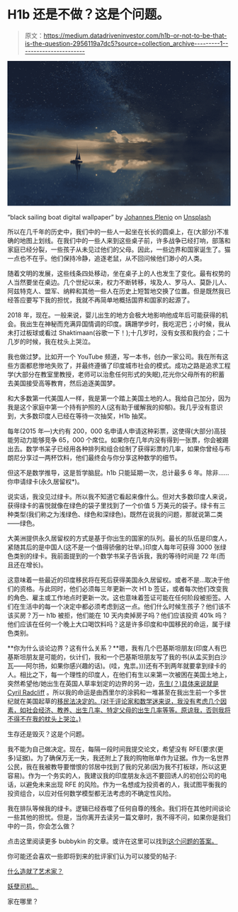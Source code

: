 # H1b 还是不做？这是个问题。

> 原文：<https://medium.datadriveninvestor.com/h1b-or-not-to-be-that-is-the-question-2956119a7dc5?source=collection_archive---------1----------------------->

![](img/ee04fcb78192471cc6e2435abd861e6d.png)

“black sailing boat digital wallpaper” by [Johannes Plenio](https://unsplash.com/@jplenio?utm_source=medium&utm_medium=referral) on [Unsplash](https://unsplash.com?utm_source=medium&utm_medium=referral)

所以在几千年的历史中，我们中的一些人一起坐在长长的圆桌上，在(大部分)不准确的地图上划线。在我们中的一些人来到这些桌子前，许多战争已经打响，部落和家庭已经分裂，一些孩子从未见过他们的父母。因此，一些边界和国家诞生了。猫一点也不在乎。他们保持冷静，追逐老鼠，从不回问候他们渺小的人类。

随着文明的发展，这些线条四处移动，坐在桌子上的人也发生了变化。最有权势的人当然要坐在桌边。几个世纪以来，权力不断转移，埃及人、罗马人、莫卧儿人、阿兹特克人、盟军、纳粹和其他一些人在历史上短暂地交换了位置。但是既然我已经答应要写下我的担忧，我就不再简单地概括国界和国家的起源了。

2018 年，现在。一般来说，婴儿出生的地方会极大地影响他成年后可能获得的机会。我出生在神秘而充满异国情调的印度。蹒跚学步时，我吃泥巴；小时候，我从未打过板球或看过 Shaktimaan(谷歌一下！);十几岁时，没有女孩和我约会；二十几岁的时候，我在枕头上哭泣。

我也做过梦。比如开一个 YouTube 频道，写一本书，创办一家公司。我在所有这些方面都悲惨地失败了，并最终遵循了印度城市社会的模式。成功之路是追求工程学(大部分在教室里教授，老师可以治愈任何形式的失眠),花光你父母所有的积蓄去美国接受高等教育，然后追逐美国梦。

和大多数第一代美国人一样，我是第一个踏上美国土地的人。我给自己加分，因为我是这个家庭中第一个持有护照的人(这有助于缓解我的抑郁)。我几乎没有意识到，大多数印度人已经在等待一次抽奖，H1b 抽奖。

每年(2015 年—)大约有 200，000 名申请人申请这种彩票，这使得(大部分)高技能劳动力能够竞争 65，000 个席位。如果你在几年内没有得到一张票，你会被踢出去。数学书呆子已经用各种排列和组合绘制了获得彩票的几率，如果你曾经与布朗尼分享过一两杯饮料，他们最终会与你分享这种数学的细节。

但这不是数学推导，这是哲学脑屁。h1b 只能延期一次，总计最多 6 年。除非……你申请绿卡(永久居留权*)。

说实话，我没见过绿卡。所以我不知道它看起来像什么。但对大多数印度人来说，获得绿卡的喜悦就像在绿色的袋子里找到了一个价值 5 万美元的袋子。绿卡有三种类型(我们称之为浅绿色、绿色和深绿色)。既然在说我的问题，那就说第二类——绿色。

大美洲提供永久居留权的方式是基于你出生的国家的队列。最长的队伍是印度人，紧随其后的是中国人(这不是一个值得骄傲的壮举。)印度人每年可获得 3000 张绿色类别的绿卡。我前面提到的一个数学书呆子告诉我，我的等待时间是 72 年(而且还在增长)。

这意味着一些最近的印度移民将在死后获得美国永久居留权。或者不是…取决于他们的资格。与此同时，他们必须每三年更新一次 H1 b 签证，或者每次他们改变我的角色、雇主或工作地点时更新一次。这也意味着签证可能在任何阶段被拒签。人们在生活中的每一个决定中都必须考虑到这一点。他们什么时候生孩子？他们该不该买房？万一 h1b 被拒，他们能在 10 天内卖掉房子吗？他们应该投资 401k 吗？他们应该在任何一个晚上大口喝饮料吗？这是许多印度和中国移民的命运，属于绿色类别。

**你为什么谈论边界？这有什么关系？**嗯，我有几个巴基斯坦朋友(印度人有巴基斯坦朋友是可能的，伙计们，我和一个巴基斯坦朋友写了我的书(从孟买到白沙瓦——阿尔扬，如果你感兴趣的话)。(哇，鬼祟。)))还有不到两年就要拿到绿卡的人。相比之下，每一个理性的印度人，在他们有生以来第一次被困在美国土地上，突然希望他/她出生在英国人草率划定的边界的另一边，[先生(？)具体来说就是 Cyril Radcliff](https://www.mensxp.com/special-features/today/27288-this-was-the-man-who-casually-drew-the-indopak-border-resulting-in-the-death-of-millions.html) 。所以我的命运是由西里尔的涂鸦和一堆甚至在我出生前一个多世纪就在美国起草的[移民法决定的。(对于评论家和数学迷来说，我没有考虑几个因素，如社会经济、教养、出生几率、特定父母的出生几率等等。原谅我，否则我将不得不在我的枕头上哭泣。)](https://www.fairus.org/legislation/reports-and-analysis/history-of-us-immigration-laws)

生存还是毁灭？这是个问题。

我不能为自己做决定。现在，每隔一段时间我提交论文，希望没有 RFE(要求(更多)证据)。为了确保万无一失，我还附上了我的购物账单作为证据。作为一名世界公民，我在我被教导要憎恨的邻居中找到了我的兄弟(因为我不打板球，所以这更容易)。作为一个务实的人，我建议我的印度朋友永远不要回诱人的初创公司的电话，以避免未来出现 RFE 的风险。作为一名想成为投资者的人，我试图平衡我的投资组合，以应对任何数学模型都无法考虑的不确定性风险。

我在排队等候我的绿卡。逻辑已经吞噬了任何自尊的残余。我们将在其他时间谈论一些其他的担忧。但是，当你离开去读另一篇文章时，我不得不问，如果你是我们中的一员，你会怎么做？

点击这里阅读更多 bubbykin 的文章。或许在这里可以找到[这个问题的答案。](https://medium.com/@bubbykin/canadian-pr-application-for-dummies-93837fbdf972)

你可能还会喜欢一些即将到来的批评家们认为可以接受的帖子:

[什么造就了艺术家？](https://medium.com/@bubbykin/what-makes-an-artist-48752ae7699)

[妖孽司机。](https://medium.com/@bubbykin/the-uber-driver-2f4f2902faf0)

家在哪里？